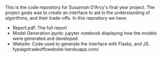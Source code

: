 This is the code repository for Susannah D'Arcy's final year project. The project goals was to create an interface to aid in the understanding of algorithms, and their trade-offs.
In this repository we have:

- Report.pdf: The full report
- Model Generation.ipynb: jupyter notebook displaying how the models were generated and developed.
- Website: Code used to generate the interface with Flasks, and JS. fypalgotradeoffswebsite.herokuapp.com/
